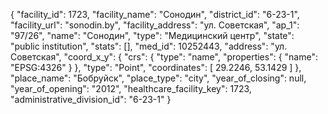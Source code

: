 {
    "facility_id": 1723,
    "facility_name": "Сонодин",
    "district_id": "6-23-1",
    "facility_url": "sonodin.by",
    "facility_address": "ул. Советская",
    "ap_1": "97\/26",
    "name": "Сонодин",
    "type": "Медицинский центр",
    "state": "public institution",
    "stats": [],
    "med_id": 10252443,
    "address": "ул. Советская",
    "coord_x_y": {
        "crs": {
            "type": "name",
            "properties": {
                "name": "EPSG:4326"
            }
        },
        "type": "Point",
        "coordinates": [
            29.2246,
            53.1429
        ]
    },
    "place_name": "Бобруйск",
    "place_type": "city",
    "year_of_closing": null,
    "year_of_opening": "2012",
    "healthcare_facility_key": 1723,
    "administrative_division_id": "6-23-1"
}